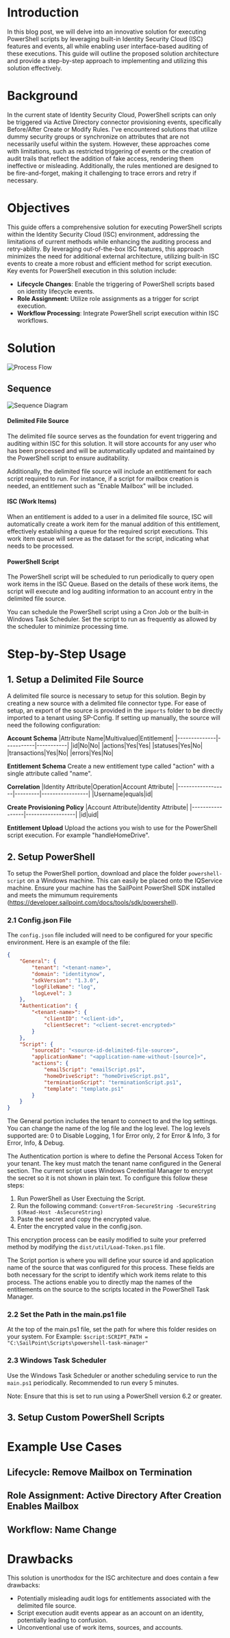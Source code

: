 # Introduction
In this blog post, we will delve into an innovative solution for executing PowerShell scripts by leveraging built-in Identity Security Cloud (ISC) features and events, all while enabling user interface-based auditing of these executions. This guide will outline the proposed solution architecture and provide a step-by-step approach to implementing and utilizing this solution effectively.

# Background
In the current state of Identity Security Cloud, PowerShell scripts can only be triggered via Active Directory connector provisioning events, specifically Before/After Create or Modify Rules. I've encountered solutions that utilize dummy security groups or synchronize on attributes that are not necessarily useful within the system. However, these approaches come with limitations, such as restricted triggering of events or the creation of audit trails that reflect the addition of fake access, rendering them ineffective or misleading. Additionally, the rules mentioned are designed to be fire-and-forget, making it challenging to trace errors and retry if necessary.

# Objectives
This guide offers a comprehensive solution for executing PowerShell scripts within the Identity Security Cloud (ISC) environment, addressing the limitations of current methods while enhancing the auditing process and retry-ability. By leveraging out-of-the-box ISC features, this approach minimizes the need for additional external architecture, utilizing built-in ISC events to create a more robust and efficient method for script execution. Key events for PowerShell execution in this solution include:
- **Lifecycle Changes**: Enable the triggering of PowerShell scripts based on identity lifecycle events.
- **Role Assignment:** Utilize role assignments as a trigger for script execution.
- **Workflow Processing**: Integrate PowerShell script execution within ISC workflows.

# Solution
![Process Flow](https://github.com/bcariaga-cdw/queue-scripts/blob/main/images/Task%20Queue%20for%20Scripts%20-%20Conceptual%20Role%20Add%20Process%20Flow.png)
## Sequence
![Sequence Diagram](https://github.com/bcariaga-cdw/queue-scripts/blob/main/images/Task%20Queue%20for%20Scripts%20-%20Sequence%20Diagram.png)
#### Delimited File Source
The delimited file source serves as the foundation for event triggering and auditing within ISC for this solution. It will store accounts for any user who has been processed and will be automatically updated and maintained by the PowerShell script to ensure auditability.

Additionally, the delimited file source will include an entitlement for each script required to run. For instance, if a script for mailbox creation is needed, an entitlement such as "Enable Mailbox" will be included. 
#### ISC (Work Items)
When an entitlement is added to a user in a delimited file source, ISC will automatically create a work item for the manual addition of this entitlement, effectively establishing a queue for the required script executions. This work item queue will serve as the dataset for the script, indicating what needs to be processed.
#### PowerShell Script
The PowerShell script will be scheduled to run periodically to query open work items in the ISC Queue. Based on the details of these work items, the script will execute and log auditing information to an account entry in the delimited file source.

You can schedule the PowerShell script using a Cron Job or the built-in Windows Task Scheduler. Set the script to run as frequently as allowed by the scheduler to minimize processing time.

# Step-by-Step Usage
## 1. Setup a Delimited File Source
A delimited file source is necessary to setup for this solution. Begin by creating a new source with a delimited file connector type. For ease of setup, an export of the source is provided in the `imports` folder to be directly imported to a tenant using SP-Config. If setting up manually, the source will need the following configuration:

**Account Schema** 
|Attribute Name|Multivalued|Entitlement|
|--------------|-----------|-----------|
|id|No|No|
|actions|Yes|Yes|
|statuses|Yes|No|
|transactions|Yes|No|
|errors|Yes|No|

**Entitlement Schema**
Create a new entitlement type called "action" with a single attribute called "name". 

**Correlation**
|Identity Attribute|Operation|Account Attribute|
|------------------|---------|-----------------|
|Username|equals|id|

**Create Provisioning Policy**
|Account Attribute|Identity Attribute|
|-----------------|------------------|
|id|uid|

**Entitlement Upload**
Upload the actions you wish to use for the PowerShell script execution. For example "handleHomeDrive". 

## 2. Setup PowerShell 
To setup the PowerShell portion, download and place the folder `powershell-script` on a Windows machine. This can easily be placed onto the IQService machine. Ensure your machine has the SailPoint PowerShell SDK installed and meets the mimumum requirements (https://developer.sailpoint.com/docs/tools/sdk/powershell).
### 2.1 Config.json File
The `config.json` file included will need to be configured for your specific environment. Here is an example of the file: 
```json
{
    "General": {
        "tenant": "<tenant-name>",
        "domain": "identitynow",
        "sdkVersion": "1.3.0",
        "logFileName": "log",
        "logLevel": 3
    },
    "Authentication": {
        "<tenant-name>": {
            "clientID": "<client-id>",
            "clientSecret": "<client-secret-encrypted>"
        }
    },
    "Script": {
        "sourceId": "<source-id-delimited-file-source>",
        "applicationName": "<application-name-without-[source]>",
        "actions": {
            "emailScript": "emailScript.ps1",
            "homeDriveScript": "homeDriveScript.ps1",
            "terminationScript": "terminationScript.ps1",
            "template": "template.ps1"
        }
    }
}
```
The General portion includes the tenant to connect to and the log settings. You can change the name of the log file and the log level. The log levels supported are: 0 to Disable Logging, 1 for Error only, 2 for Error & Info, 3 for Error, Info, & Debug.

The Authentication portion is where to define the Personal Access Token for your tenant. The key must match the tenant name configured in the General section. The current script uses Windows Credential Manager to encrypt the secret so it is not shown in plain text. To configure this follow these steps: 
1. Run PowerShell as User Exectuing the Script. 
2. Run the following command: `ConvertFrom-SecureString -SecureString $(Read-Host -AsSecureString)`
3. Paste the secret and copy the encrypted value. 
4. Enter the encrypted value in the config.json. 

This encryption process can be easily modified to suite your preferred method by modifying the `dist/util/Load-Token.ps1` file. 

The Script portion is where you will define your source id and application name of the source that was configured for this process. These fields are both necessary for the script to identify which work items relate to this process. The actions enable you to directly map the names of the entitlements on the source to the scripts located in the PowerShell Task Manager. 
### 2.2 Set the Path in the main.ps1 file
At the top of the main.ps1 file, set the path for where this folder resides on your system.
For Example: `$script:SCRIPT_PATH = "C:\SailPoint\Scripts\powershell-task-manager"`
### 2.3 Windows Task Scheduler
Use the Windows Task Scheduler or another scheduling service to run the `main.ps1` periodically. Recommended to run every 5 minutes. 

Note: Ensure that this is set to run using a PowerShell version 6.2 or greater.
## 3. Setup Custom PowerShell Scripts


# Example Use Cases
## Lifecycle: Remove Mailbox on Termination
## Role Assignment: Active Directory After Creation Enables Mailbox
## Workflow: Name Change

# Drawbacks
This solution is unorthodox for the ISC architecture and does contain a few drawbacks: 
- Potentially misleading audit logs for entitlements associated with the delimited file source.
- Script execution audit events appear as an account on an identity, potentially leading to confusion.
- Unconventional use of work items, sources, and accounts.